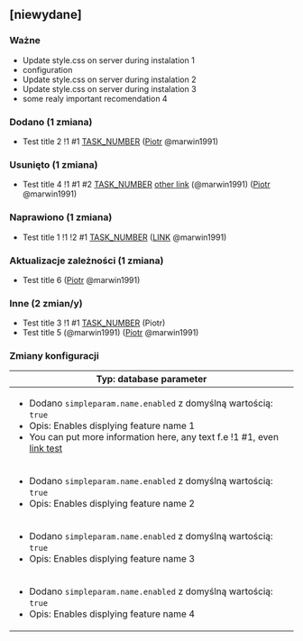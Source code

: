 <!-- @formatter:off -->
<!-- noinspection -->
<!-- Prevents auto format, for JetBrains IDE File > Settings > Editor > Code Style (Formatter Tab) > Turn formatter on/off with markers in code comments  -->

<!-- This file is automatically generate by logchange tool 🌳 🪓 => 🪵 -->
<!-- Visit https://github.com/logchange/logchange and leave a star 🌟 -->
<!-- !!! ⚠️ DO NOT MODIFY THIS FILE, YOUR CHANGES WILL BE LOST ⚠️ !!! -->


[niewydane]
-----------

### Ważne

- Update style.css on server during instalation 1
- configuration
- Update style.css on server during instalation 2
- Update style.css on server during instalation 3
- some realy important recomendation 4

### Dodano (1 zmiana)

- Test title 2 !1 #1 [TASK_NUMBER](https://www.google.pl) ([Piotr](https://github.com/marwin1991) @marwin1991)

### Usunięto (1 zmiana)

- Test title 4 !1 #1 #2 [TASK_NUMBER](https://www.google.pl) [other link](https://www.google.pl) (@marwin1991) ([Piotr](https://github.com/marwin1991) @marwin1991)

### Naprawiono (1 zmiana)

- Test title 1 !1 !2 #1 [TASK_NUMBER](https://www.google.pl) ([LINK](https://github.com/marwin1991) @marwin1991)

### Aktualizacje zależności (1 zmiana)

- Test title 6 ([Piotr](https://github.com/marwin1991) @marwin1991)

### Inne (2 zmian/y)

- Test title 3 !1 #1 [TASK_NUMBER](https://www.google.pl) (Piotr)
- Test title 5 (@marwin1991) ([Piotr](https://github.com/marwin1991) @marwin1991)

### Zmiany konfiguracji

| Typ: database parameter                                                                                                                                                                                                             |
| ----------------------------------------------------------------------------------------------------------------------------------------------------------------------------------------------------------------------------------- |
| <ul><li>Dodano `simpleparam.name.enabled` z domyślną wartością: `true`</li><li>Opis: Enables displying feature name 1</li><li>You can put more information here, any text f.e !1 #1, even [link test](https://google.com)</li></ul> |
| <ul><li>Dodano `simpleparam.name.enabled` z domyślną wartością: `true`</li><li>Opis: Enables displying feature name 2</li></ul>                                                                                                     |
| <ul><li>Dodano `simpleparam.name.enabled` z domyślną wartością: `true`</li><li>Opis: Enables displying feature name 3</li></ul>                                                                                                     |
| <ul><li>Dodano `simpleparam.name.enabled` z domyślną wartością: `true`</li><li>Opis: Enables displying feature name 4</li></ul>                                                                                                     |


